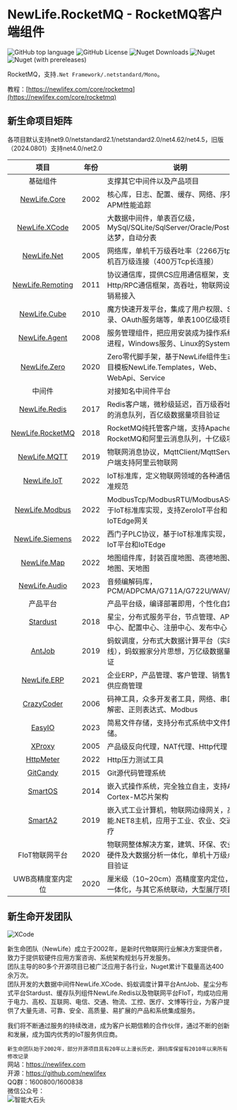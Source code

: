 # NewLife.RocketMQ - RocketMQ客户端组件

![GitHub top language](https://img.shields.io/github/languages/top/newlifex/newlife.rocketmq?logo=github)
![GitHub License](https://img.shields.io/github/license/newlifex/newlife.rocketmq?logo=github)
![Nuget Downloads](https://img.shields.io/nuget/dt/newlife.rocketmq?logo=nuget)
![Nuget](https://img.shields.io/nuget/v/newlife.rocketmq?logo=nuget)
![Nuget (with prereleases)](https://img.shields.io/nuget/vpre/newlife.rocketmq?label=dev%20nuget&logo=nuget)

RocketMQ，支持`.Net Framework/.netstandard/Mono`。

教程：[https://newlifex.com/core/rocketmq](https://newlifex.com/core/rocketmq)  

## 新生命项目矩阵
各项目默认支持net9.0/netstandard2.1/netstandard2.0/net4.62/net4.5，旧版（2024.0801）支持net4.0/net2.0  

|                             项目                             | 年份 | 说明                                                         |
| :----------------------------------------------------------: | :--: | ------------------------------------------------------------ |
|                           基础组件                           |      | 支撑其它中间件以及产品项目                                   |
|        [NewLife.Core](https://github.com/NewLifeX/X)         | 2002 | 核心库，日志、配置、缓存、网络、序列化、APM性能追踪          |
|  [NewLife.XCode](https://github.com/NewLifeX/NewLife.XCode)  | 2005 | 大数据中间件，单表百亿级，MySql/SQLite/SqlServer/Oracle/PostgreSql/达梦，自动分表 |
|    [NewLife.Net](https://github.com/NewLifeX/NewLife.Net)    | 2005 | 网络库，单机千万级吞吐率（2266万tps），单机百万级连接（400万Tcp长连接） |
| [NewLife.Remoting](https://github.com/NewLifeX/NewLife.Remoting) | 2011 | 协议通信库，提供CS应用通信框架，支持Http/RPC通信框架，高吞吐，物联网设备低开销易接入 |
|   [NewLife.Cube](https://github.com/NewLifeX/NewLife.Cube)   | 2010 | 魔方快速开发平台，集成了用户权限、SSO登录、OAuth服务端等，单表100亿级项目验证 |
|  [NewLife.Agent](https://github.com/NewLifeX/NewLife.Agent)  | 2008 | 服务管理组件，把应用安装成为操作系统守护进程，Windows服务、Linux的Systemd |
|   [NewLife.Zero](https://github.com/NewLifeX/NewLife.Zero)   | 2020 | Zero零代脚手架，基于NewLife组件生态的项目模板NewLife.Templates，Web、WebApi、Service |
|                            中间件                            |      | 对接知名中间件平台                                           |
|  [NewLife.Redis](https://github.com/NewLifeX/NewLife.Redis)  | 2017 | Redis客户端，微秒级延迟，百万级吞吐，丰富的消息队列，百亿级数据量项目验证 |
| [NewLife.RocketMQ](https://github.com/NewLifeX/NewLife.RocketMQ) | 2018 | RocketMQ纯托管客户端，支持Apache RocketMQ和阿里云消息队列，十亿级项目验 |
|   [NewLife.MQTT](https://github.com/NewLifeX/NewLife.MQTT)   | 2019 | 物联网消息协议，MqttClient/MqttServer，客户端支持阿里云物联网 |
|    [NewLife.IoT](https://github.com/NewLifeX/NewLife.IoT)    | 2022 | IoT标准库，定义物联网领域的各种通信协议标准规范              |
| [NewLife.Modbus](https://github.com/NewLifeX/NewLife.Modbus) | 2022 | ModbusTcp/ModbusRTU/ModbusASCII，基于IoT标准库实现，支持ZeroIoT平台和IoTEdge网关 |
| [NewLife.Siemens](https://github.com/NewLifeX/NewLife.Siemens) | 2022 | 西门子PLC协议，基于IoT标准库实现，支持IoT平台和IoTEdge       |
|    [NewLife.Map](https://github.com/NewLifeX/NewLife.Map)    | 2022 | 地图组件库，封装百度地图、高德地图、腾讯地图、天地图         |
|  [NewLife.Audio](https://github.com/NewLifeX/NewLife.Audio)  | 2023 | 音频编解码库，PCM/ADPCMA/G711A/G722U/WAV/AAC                 |
|                           产品平台                           |      | 产品平台级，编译部署即用，个性化自定义                       |
|       [Stardust](https://github.com/NewLifeX/Stardust)       | 2018 | 星尘，分布式服务平台，节点管理、APM监控中心、配置中心、注册中心、发布中心 |
|         [AntJob](https://github.com/NewLifeX/AntJob)         | 2019 | 蚂蚁调度，分布式大数据计算平台（实时/离线），蚂蚁搬家分片思想，万亿级数据量项目验证 |
|    [NewLife.ERP](https://github.com/NewLifeX/NewLife.ERP)    | 2021 | 企业ERP，产品管理、客户管理、销售管理、供应商管理            |
|       [CrazyCoder](https://github.com/NewLifeX/XCoder)       | 2006 | 码神工具，众多开发者工具，网络、串口、加解密、正则表达式、Modbus |
|         [EasyIO](https://github.com/NewLifeX/EasyIO)         | 2023 | 简易文件存储，支持分布式系统中文件集中存储。                 |
|         [XProxy](https://github.com/NewLifeX/XProxy)         | 2005 | 产品级反向代理，NAT代理、Http代理                            |
|      [HttpMeter](https://github.com/NewLifeX/HttpMeter)      | 2022 | Http压力测试工具                                             |
|       [GitCandy](https://github.com/NewLifeX/GitCandy)       | 2015 | Git源代码管理系统                                            |
|        [SmartOS](https://github.com/NewLifeX/SmartOS)        | 2014 | 嵌入式操作系统，完全独立自主，支持ARM Cortex-M芯片架构       |
|        [SmartA2](https://github.com/NewLifeX/SmartA2)        | 2019 | 嵌入式工业计算机，物联网边缘网关，高性能.NET8主机，应用于工业、农业、交通、医疗 |
|                        FIoT物联网平台                        | 2020 | 物联网整体解决方案，建筑、环保、农业，软硬件及大数据分析一体化，单机十万级点位项目验证 |
|                      UWB高精度室内定位                       | 2020 | 厘米级（10~20cm）高精度室内定位，软硬件一体化，与其它系统联动，大型展厅项目验证 |



## 新生命开发团队
![XCode](https://newlifex.com/logo.png)  

新生命团队（NewLife）成立于2002年，是新时代物联网行业解决方案提供者，致力于提供软硬件应用方案咨询、系统架构规划与开发服务。  
团队主导的80多个开源项目已被广泛应用于各行业，Nuget累计下载量高达400余万次。  
团队开发的大数据中间件NewLife.XCode、蚂蚁调度计算平台AntJob、星尘分布式平台Stardust、缓存队列组件NewLife.Redis以及物联网平台FIoT，均成功应用于电力、高校、互联网、电信、交通、物流、工控、医疗、文博等行业，为客户提供了大量先进、可靠、安全、高质量、易扩展的产品和系统集成服务。  

我们将不断通过服务的持续改进，成为客户长期信赖的合作伙伴，通过不断的创新和发展，成为国内优秀的IoT服务供应商。  

`新生命团队始于2002年，部分开源项目具有20年以上漫长历史，源码库保留有2010年以来所有修改记录`  
网站：https://newlifex.com  
开源：https://github.com/newlifex  
QQ群：1600800/1600838  
微信公众号：  
![智能大石头](https://newlifex.com/stone.jpg)  
